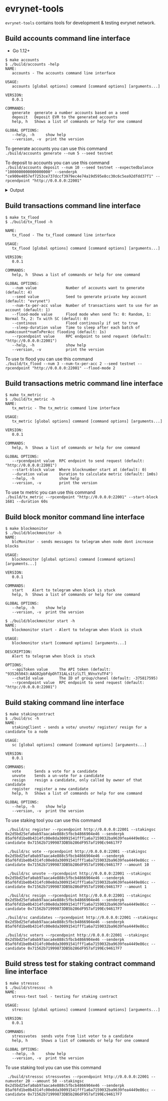 # evrynet-tools 

`evrynet-tools` contains tools for development & testing evrynet network.

## Build accounts command line interface
* Go 1.12+
```shell script
$ make accounts
$ ./build/accounts -help
NAME:
   accounts - The accounts command line interface

USAGE:
   accounts [global options] command [command options] [arguments...]

VERSION:
   0.0.1

COMMANDS:
   generate  generate a number accounts based on a seed
   deposit   Deposit EVR to the generated accounts
   help, h   Shows a list of commands or help for one command

GLOBAL OPTIONS:
   --help, -h     show help
   --version, -v  print the version
```

To generate accounts you can use this command  
`./build/accounts generate --num 5 --seed testnet`

To deposit to accounts you can use this command  
`./build/accounts deposit --num 10 --seed testnet --expectedbalance "1000000000000000000" --senderpk "ce900e4057ef7253ce737dccf3979ec4e74a19d595e8cc30c6c5ea92dfdd37f1" --rpcendpoint "http://0.0.0.0:22001"`

<details>
<summary>Output</summary> 

```json 
{
	"private_key": "bd35ed6ecf65de973d82d81692075e24dd1c432f780cee3ab34cef5a56e1d751",
	"public_key": "043e9039812f828d3086d1f5383be5d0125c7a40049c2ed9aa02affa13ce897548902773446822333551bb31b07344a5212e6cdb4f7ca6fe6a73b92914dfb5bcb1",
	"address": "0x879B0b268dbA7668678FeFe283a9995FB5f8cBeb"
}
{
	"private_key": "deb1ff1f17ece293c576d5a0c1202af4fee9280791c0baa1d2e4e8659847f646",
	"public_key": "04fb49ad4df6cbf272f03f40ab722b00be9db48af075a8e957674e7402aa6c4fe531f665747155d035debedf453b04167049b2a6c2b1b1b3ea2bb44aec3ceaebc1",
	"address": "0xF44B353c9d3bAcdd1B22898a4b14372bC85a40cB"
}
{
	"private_key": "bc9d6000f18f5963c810515ed5b90dc1c2f11ce9f4027e82b08b6725daff404b",
	"public_key": "04678ab7ac69e9ea5bf967119977e9175ca00c12b13c20d4a49da940ea7e7839db1be998d8120ac2bc85d3019ec2d03fdadc39a3da88e1e66728061fb4f6e6ad8a",
	"address": "0x65fE8cc4E7ce281Afb5dC0B875DaB983D57522BD"
}
{
	"private_key": "db676ee7ff9cff6ed067d18e8e754ff3be955a5bba695ccde7d5c24645681251",
	"public_key": "0413f6148b74b15c9d14a6c0851643e9da948027e2fc39971c669cbde506618da8503050cc283c3ab0191aad10328b97c91710b80a02db81c7b77583cccbad5517",
	"address": "0xAE2c412B2651d3aABce6F2F67Ab079f5B06a2ADd"
}
{
	"private_key": "8d8546977f0f85f0ffd1399a813793c7f4a1d80ec66b9f66f5c09c6c46be86d5",
	"public_key": "04d097709ee34bf0c857eedb6599de9e3d1b0aaee7b5b6332c3faee5115ddf677f5e919ca602966211c939cad329d6aa123269f4af84c4257cb78b4d1b551d27ba",
	"address": "0x844e6d9b98c88924a042514d218c415406cE1846"
}
```
</details>

## Build transactions command line interface  
```shell script
$ make tx_flood
$ ./build/tx_flood -h

NAME:
   tx_flood - The tx_flood command line interface

USAGE:
   tx_flood [global options] command [command options] [arguments...]

VERSION:
   0.0.1

COMMANDS:
   help, h  Shows a list of commands or help for one command

GLOBAL OPTIONS:
   --num value             Number of accounts want to generate (default: 4)
   --seed value            Seed to generate private key account (default: "evrynet")
   --num-tx-per-acc value  Number of transactions want to use for an account (default: 1)
   --flood-mode value      Flood mode when send Tx: 0: Random, 1: Normal Tx, 2: Tx with SC (default: 0)
   --continous             Flood continously if set to true
   --sleep-duration value  Time to sleep after each batch of numAccount*numTxPerAcc flooding (default: 1s)
   --rpcendpoint value     RPC endpoint to send request (default: "http://0.0.0.0:22001")
   --help, -h              show help
   --version, -v           print the version
```  
To use tx flood you can use this command  
`./build/tx_flood --num 3 --num-tx-per-acc 2 --seed testnet --rpcendpoint "http://0.0.0.0:22001" --flood-mode 2`

## Build transactions metric command line interface  
```shell script
$ make tx_metric
$ ./build/tx_metric -h
NAME:
   tx_metric - The tx_metric command line interface

USAGE:
   tx_metric [global options] command [command options] [arguments...]

VERSION:
   0.0.1

COMMANDS:
   help, h  Shows a list of commands or help for one command

GLOBAL OPTIONS:
   --rpcendpoint value  RPC endpoint to send request (default: "http://0.0.0.0:22001")
   --start-block value  Where blocknumber start at (default: 0)
   --duration value     Duration to calculate metric (default: 1m0s)
   --help, -h           show help
   --version, -v        print the version
```  
To use tx metric you can use this command  
`./build/tx_metric --rpcendpoint "http://0.0.0.0:22001" --start-block 1681 --duration 60s`

## Build block monitor command line interface  
```shell script
$ make blockmonitor
$ ./build/blockmonitor -h
NAME:
   blcMonitor - sends messages to telegram when node dont increase blocks

USAGE:
   blockmonitor [global options] command [command options] [arguments...]

VERSION:
   0.0.1

COMMANDS:
   start    Alert to telegram when block is stuck
   help, h  Shows a list of commands or help for one command

GLOBAL OPTIONS:
   --help, -h     show help
   --version, -v  print the version

$ ./build/blockmonitor start -h
NAME:
   blockmonitor start - Alert to telegram when block is stuck

USAGE:
   blockmonitor start [command options] [arguments...]

DESCRIPTION:
   Alert to telegram when block is stuck

OPTIONS:
   --apiToken value     The API token (default: "935265043:AAG02pbFdpOhT31ALs1tzlLTl_NVnxYuTF4")
   --chatId value       The ID of group/chanel (default: -375817595)
   --rpcendpoint value  RPC endpoint to send request (default: "http://0.0.0.0:22001")

```  

## Build staking command line interface  
```shell script
$ make stakingcontract
$ ./build/sc -h
NAME:
   stakingClient - sends a vote/ unvote/ register/ resign for a candidate to a node

USAGE:
   sc [global options] command [command options] [arguments...]

VERSION:
   0.0.1

COMMANDS:
   vote      Sends a vote for a candidate
   unvote    Sends a un-vote for a candidate
   resign    resign a candidate, only called by owner of that candidate
   register  register a new candidate
   help, h   Shows a list of commands or help for one command

GLOBAL OPTIONS:
   --help, -h     show help
   --version, -v  print the version

```  

To use staking tool you can use this command  

```
 ./build/sc register --rpcendpoint http://0.0.0.0:22001 --stakingsc 0x2d5bd25efa0ab97aaca4e888c5fbcb4866904e46 --senderpk 85af6fd1be0b4314fc00e8da30091541fff1a6a7159032ba9639fea4449e86cc --candidate 0x71562b71999873DB5b286dF957af199Ec94617F7

 ./build/sc vote --rpcendpoint http://0.0.0.0:22001 --stakingsc 0x2d5bd25efa0ab97aaca4e888c5fbcb4866904e46 --senderpk 85af6fd1be0b4314fc00e8da30091541fff1a6a7159032ba9639fea4449e86cc --candidate 0x71562b71999873DB5b286dF957af199Ec94617F7 --amount 10

 ./build/sc unvote --rpcendpoint http://0.0.0.0:22001 --stakingsc 0x2d5bd25efa0ab97aaca4e888c5fbcb4866904e46 --senderpk 85af6fd1be0b4314fc00e8da30091541fff1a6a7159032ba9639fea4449e86cc --candidate 0x71562b71999873DB5b286dF957af199Ec94617F7 --amount 1

 ./build/sc resign --rpcendpoint http://0.0.0.0:22001 --stakingsc 0x2d5bd25efa0ab97aaca4e888c5fbcb4866904e46 --senderpk 85af6fd1be0b4314fc00e8da30091541fff1a6a7159032ba9639fea4449e86cc --candidate 0x71562b71999873DB5b286dF957af199Ec94617F7 
 
./build/sc candidates --rpcendpoint http://0.0.0.0:22001 --stakingsc 0x2d5bd25efa0ab97aaca4e888c5fbcb4866904e46 --senderpk 85af6fd1be0b4314fc00e8da30091541fff1a6a7159032ba9639fea4449e86cc

./build/sc voters --rpcendpoint http://0.0.0.0:22001 --stakingsc 0x2d5bd25efa0ab97aaca4e888c5fbcb4866904e46 --senderpk 85af6fd1be0b4314fc00e8da30091541fff1a6a7159032ba9639fea4449e86cc --candidate 0x71562b71999873DB5b286dF957af199Ec94617F7

 ```

## Build stress test for staking contract command line interface  
```shell script
$ make stresssc
$ ./build/stresssc -h
NAME:
   stress-test tool - testing for staking contract

USAGE:
   stresssc [global options] command [command options] [arguments...]

VERSION:
   0.0.1

COMMANDS:
   stressvotes  sends vote from list voter to a candidate
   help, h      Shows a list of commands or help for one command

GLOBAL OPTIONS:
   --help, -h     show help
   --version, -v  print the version

```  

To use staking tool you can use this command  

```
 ./build/stresssc stressvotes --rpcendpoint http://0.0.0.0:22001 --numvoter 20 --amount 50 --stakingsc 0x2d5bd25efa0ab97aaca4e888c5fbcb4866904e46 --senderpk 85af6fd1be0b4314fc00e8da30091541fff1a6a7159032ba9639fea4449e86cc --candidate 0x71562b71999873DB5b286dF957af199Ec94617F7

 ```

